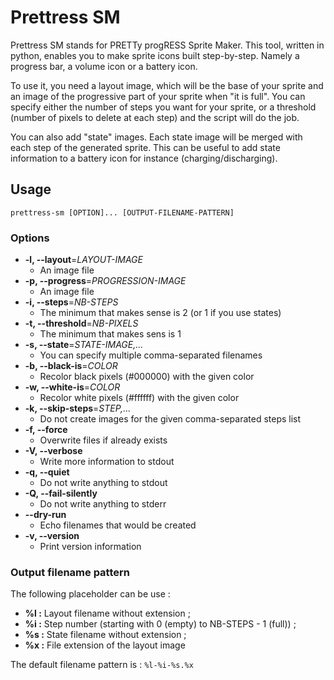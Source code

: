 # Prettress SM

Prettress SM stands for PRETTy progRESS Sprite Maker. This tool, written in
python, enables you to make sprite icons built step-by-step. Namely a progress
bar, a volume icon or a battery icon.

To use it, you need a layout image, which will be the base of your sprite and an
image of the progressive part of your sprite when "it is full". You can specify
either the number of steps you want for your sprite, or a threshold (number of
pixels to delete at each step) and the script will do the job.

You can also add "state" images. Each state image will be merged with each step
of the generated sprite. This can be useful to add state information to a
battery icon for instance (charging/discharging).

## Usage

    prettress-sm [OPTION]... [OUTPUT-FILENAME-PATTERN]

### Options

* **-l, --layout**=*LAYOUT-IMAGE*
    * An image file
* **-p, --progress**=*PROGRESSION-IMAGE*
    * An image file
* **-i, --steps**=*NB-STEPS*
    * The minimum that makes sense is 2 (or 1 if you use states)
* **-t, --threshold**=*NB-PIXELS* 
    * The minimum that makes sens is 1
* **-s, --state**=*STATE-IMAGE,...*
    * You can specify multiple comma-separated filenames
* **-b, --black-is**=*COLOR*
    * Recolor black pixels (#000000) with the given color
* **-w, --white-is**=*COLOR*
    * Recolor white pixels (#ffffff) with the given color
* **-k, --skip-steps**=*STEP,...*
    * Do not create images for the given comma-separated steps list
* **-f, --force**
    * Overwrite files if already exists
* **-V, --verbose**
    * Write more information to stdout
* **-q, --quiet**
    * Do not write anything to stdout
* **-Q, --fail-silently**
    * Do not write anything to stderr
* **--dry-run**
    * Echo filenames that would be created
* **-v, --version**
    * Print version information

### Output filename pattern

The following placeholder can be use :

* **%l :** Layout filename without extension ;
* **%i :** Step number (starting with 0 (empty) to NB-STEPS - 1 (full)) ;
* **%s :** State filename without extension ;
* **%x :** File extension of the layout image

The default filename pattern is : `%l-%i-%s.%x`
